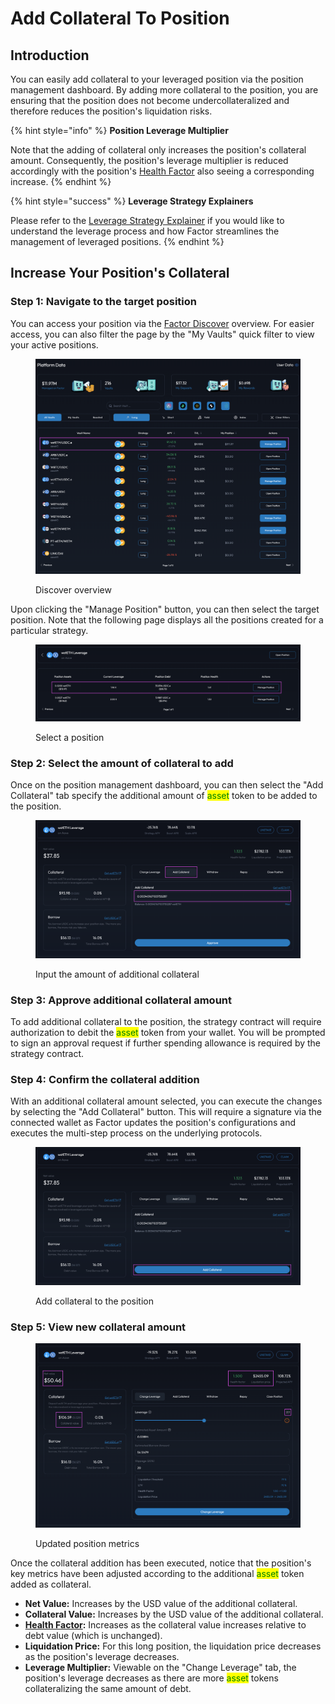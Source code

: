# Add Collateral To Position

## Introduction

You can easily add collateral to your leveraged position via the position management dashboard. By adding more collateral to the position, you are ensuring that the position does not become undercollateralized and therefore reduces the position's liquidation risks.&#x20;

{% hint style="info" %}
**Position Leverage Multiplier**

Note that the adding of collateral only increases the position's collateral amount. Consequently, the position's leverage multiplier is reduced accordingly with the position's [Health Factor](../../../getting-started/glossary.md#health-factor) also seeing a corresponding increase.
{% endhint %}

{% hint style="success" %}
**Leverage Strategy Explainers**

Please refer to the [Leverage Strategy Explainer](../../../getting-started/strategy-explainers/leverage.md) if you would like to understand the leverage process and how Factor streamlines the management of leveraged positions.
{% endhint %}

## Increase Your Position's Collateral

### Step 1: Navigate to the target position

You can access your position via the [Factor Discover](https://app.factor.fi/discover) overview. For easier access, you can also filter the page by the "My Vaults" quick filter to view your active positions.

<figure><img src="../../../.gitbook/assets/Discover_Leverage_ViewExisting.png" alt=""><figcaption><p>Discover overview</p></figcaption></figure>

Upon clicking the "Manage Position" button, you can then select the target position. Note that the following page displays all the positions created for a particular strategy.

<figure><img src="../../../.gitbook/assets/Discover_Leverage_Positions.png" alt=""><figcaption><p>Select a position</p></figcaption></figure>

### Step 2: Select the amount of collateral to add

Once on the position management dashboard, you can then select the "Add Collateral" tab specify the additional amount of <mark style="color:green;">asset</mark> token to be added to the position.

<figure><img src="../../../.gitbook/assets/Discover_Leverage_AddCollateralApprove.png" alt=""><figcaption><p>Input the amount of additional collateral</p></figcaption></figure>

### Step 3: Approve additional collateral amount

To add additional collateral to the position, the strategy contract will require authorization to debit the <mark style="color:green;">asset</mark> token from your wallet. You will be prompted to sign an approval request if further spending allowance is required by the strategy contract.

### Step 4: Confirm the collateral addition

With an additional collateral amount selected, you can execute the changes by selecting the "Add Collateral" button. This will require a signature via the connected wallet as Factor updates the position's configurations and executes the multi-step process on the underlying protocols.

<figure><img src="../../../.gitbook/assets/Discover_Leverage_AddCollateral.png" alt=""><figcaption><p>Add collateral to the position</p></figcaption></figure>

### Step 5: View new collateral amount

<figure><img src="../../../.gitbook/assets/Discover_Leverage_CollateralAdded.png" alt=""><figcaption><p>Updated position metrics</p></figcaption></figure>

Once the collateral addition has been executed, notice that the position's key metrics have been adjusted according to the additional <mark style="color:green;">asset</mark> token added as collateral.

* **Net Value:** Increases by the USD value of the additional collateral.
* **Collateral Value:** Increases by the USD value of the additional collateral.
* [**Health Factor**](../../../getting-started/glossary.md#health-factor)**:** Increases as the collateral value increases relative to debt value (which is unchanged).
* **Liquidation Price:** For this long position, the liquidation price decreases as the position's leverage decreases.
* **Leverage Multiplier:** Viewable on the "Change Leverage" tab, the position's leverage decreases as there are more <mark style="color:green;">asset</mark> tokens collateralizing the same amount of debt.
